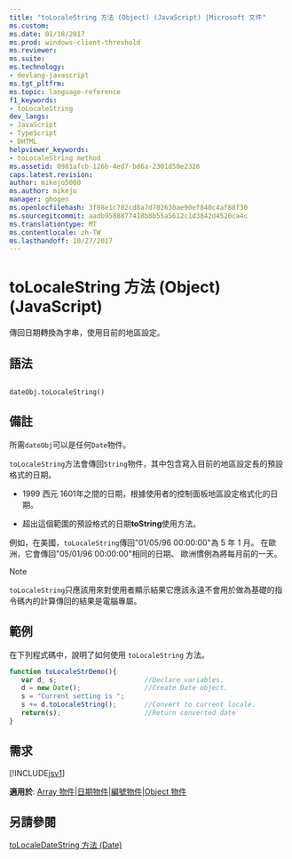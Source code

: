 ```yaml
---
title: "toLocaleString 方法 (Object) (JavaScript) |Microsoft 文件"
ms.custom: 
ms.date: 01/18/2017
ms.prod: windows-client-threshold
ms.reviewer: 
ms.suite: 
ms.technology:
- devlang-javascript
ms.tgt_pltfrm: 
ms.topic: language-reference
f1_keywords:
- toLocaleString
dev_langs:
- JavaScript
- TypeScript
- DHTML
helpviewer_keywords:
- toLocaleString method
ms.assetid: 0901afcb-126b-4ed7-bd6a-2301d50e2326
caps.latest.revision: 
author: mikejo5000
ms.author: mikejo
manager: ghogen
ms.openlocfilehash: 3f88e1c702cd8a7d702630ae90ef840c4af88f30
ms.sourcegitcommit: aadb9588877418b8b55a5612c1d3842d4520ca4c
ms.translationtype: MT
ms.contentlocale: zh-TW
ms.lasthandoff: 10/27/2017
---
```

# <a name="tolocalestring-method-object-javascript"></a>toLocaleString 方法 (Object) (JavaScript)
傳回日期轉換為字串，使用目前的地區設定。  
  
## <a name="syntax"></a>語法  
  
```  
  
dateObj.toLocaleString()   
```  
  
## <a name="remarks"></a>備註  
 所需`dateObj`可以是任何`Date`物件。  
  
 `toLocaleString`方法會傳回`String`物件，其中包含寫入目前的地區設定長的預設格式的日期。  
  
-   1999 西元 1601年之間的日期，根據使用者的控制面板地區設定格式化的日期。  
  
-   超出這個範圍的預設格式的日期**toString**使用方法。  
  
 例如，在美國，`toLocaleString`傳回"01/05/96 00:00:00"為 5 年 1 月。 在歐洲，它會傳回"05/01/96 00:00:00"相同的日期、 歐洲慣例為將每月前的一天。  
  
> [!NOTE]
>  `toLocaleString`只應該用來對使用者顯示結果它應該永遠不會用於做為基礎的指令碼內的計算傳回的結果是電腦專屬。  
  
## <a name="example"></a>範例  
 在下列程式碼中，說明了如何使用 `toLocaleString` 方法。  
  
```JavaScript  
function toLocaleStrDemo(){     
   var d, s;                      //Declare variables.  
   d = new Date();                //Create Date object.  
   s = "Current setting is ";  
   s += d.toLocaleString();       //Convert to current locale.  
   return(s);                     //Return converted date  
}  
```  
  
## <a name="requirements"></a>需求  
 [!INCLUDE[jsv1](../../javascript/misc/includes/jsv1-md.md)]  
  
 **適用於**: [Array 物件](../../javascript/reference/array-object-javascript.md)&#124;[日期物件](../../javascript/reference/date-object-javascript.md)&#124;[編號物件](../../javascript/reference/number-object-javascript.md)&#124;[Object 物件](../../javascript/reference/object-object-javascript.md)  
  
## <a name="see-also"></a>另請參閱  
 [toLocaleDateString 方法 (Date)](../../javascript/reference/tolocaledatestring-method-date-javascript.md)